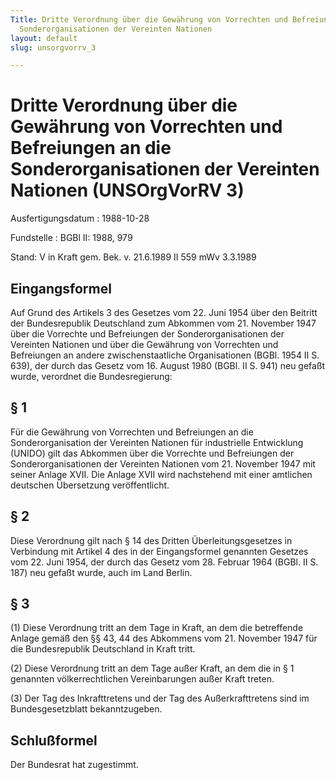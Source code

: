 ```yaml
---
Title: Dritte Verordnung über die Gewährung von Vorrechten und Befreiungen an die
  Sonderorganisationen der Vereinten Nationen
layout: default
slug: unsorgvorrv_3

---
```


# Dritte Verordnung über die Gewährung von Vorrechten und Befreiungen an die Sonderorganisationen der Vereinten Nationen (UNSOrgVorRV 3)

Ausfertigungsdatum
:   1988-10-28

Fundstelle
:   BGBl II: 1988, 979

Stand: V in Kraft gem. Bek. v. 21.6.1989 II 559 mWv 3.3.1989


## Eingangsformel

Auf Grund des Artikels 3 des Gesetzes vom 22. Juni 1954 über den
Beitritt der Bundesrepublik Deutschland zum Abkommen vom 21. November
1947 über die Vorrechte und Befreiungen der Sonderorganisationen der
Vereinten Nationen und über die Gewährung von Vorrechten und
Befreiungen an andere zwischenstaatliche Organisationen (BGBl. 1954 II
S. 639), der durch das Gesetz vom 16. August 1980 (BGBl. II S. 941)
neu gefaßt wurde, verordnet die Bundesregierung:


## § 1

Für die Gewährung von Vorrechten und Befreiungen an die
Sonderorganisation der Vereinten Nationen für industrielle Entwicklung
(UNIDO) gilt das Abkommen über die Vorrechte und Befreiungen der
Sonderorganisationen der Vereinten Nationen vom 21. November 1947 mit
seiner Anlage XVII. Die Anlage XVII wird nachstehend mit einer
amtlichen deutschen Übersetzung veröffentlicht.


## § 2

Diese Verordnung gilt nach § 14 des Dritten Überleitungsgesetzes in
Verbindung mit Artikel 4 des in der Eingangsformel genannten Gesetzes
vom 22. Juni 1954, der durch das Gesetz vom 28. Februar 1964 (BGBl. II
S. 187) neu gefaßt wurde, auch im Land Berlin.


## § 3

(1) Diese Verordnung tritt an dem Tage in Kraft, an dem die
betreffende Anlage gemäß den §§ 43, 44 des Abkommens vom 21. November
1947 für die Bundesrepublik Deutschland in Kraft tritt.

(2) Diese Verordnung tritt an dem Tage außer Kraft, an dem die in § 1
genannten völkerrechtlichen Vereinbarungen außer Kraft treten.

(3) Der Tag des Inkrafttretens und der Tag des Außerkrafttretens sind
im Bundesgesetzblatt bekanntzugeben.


## Schlußformel

Der Bundesrat hat zugestimmt.


